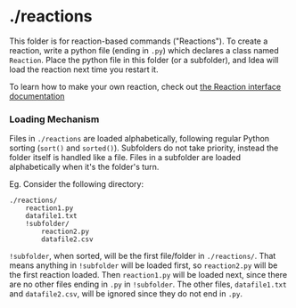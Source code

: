 # ./reactions #

This folder is for reaction-based commands ("Reactions"). 
To create a reaction, write a python file (ending in `.py`) which declares a class named `Reaction`.
Place the python file in this folder (or a subfolder), and Idea will load the reaction next time you restart it.

To learn how to make your own reaction, check out 
[the Reaction interface documentation](https://github.com/NGnius/IdeaBot/wiki/Making-Reaction-based-Commands)

### Loading Mechanism ###

Files in `./reactions` are loaded alphabetically, following regular Python sorting (`sort()` and `sorted()`). 
Subfolders do not take priority, instead the folder itself is handled like a file.
Files in a subfolder are loaded alphabetically when it's the folder's turn.

Eg. Consider the following directory:
```
./reactions/
    reaction1.py
    datafile1.txt
    !subfolder/
        reaction2.py
        datafile2.csv
```

`!subfolder`, when sorted, will be the first file/folder in `./reactions/`. 
That means anything in `!subfolder` will be loaded first, so `reaction2.py` will be the first reaction loaded.
Then `reaction1.py` will be loaded next, since there are no other files ending in `.py` in `!subfolder`.
The other files, `datafile1.txt` and `datafile2.csv`, will be ignored since they do not end in `.py`.
